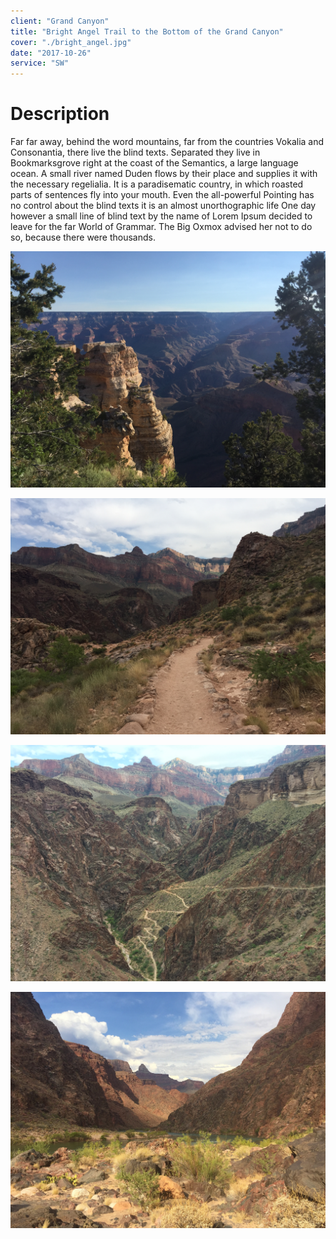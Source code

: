 ```yaml
---
client: "Grand Canyon"
title: "Bright Angel Trail to the Bottom of the Grand Canyon"
cover: "./bright_angel.jpg"
date: "2017-10-26"
service: "SW"
---
```

# Description

Far far away, behind the word mountains, far from the countries Vokalia and Consonantia, there live the blind texts. Separated they live in Bookmarksgrove right at the coast of the Semantics, a large language ocean. A small river named Duden flows by their place and supplies it with the necessary regelialia. It is a paradisematic country, in which roasted parts of sentences fly into your mouth. Even the all-powerful Pointing has no control about the blind texts it is an almost unorthographic life One day however a small line of blind text by the name of Lorem Ipsum decided to leave for the far World of Grammar. The Big Oxmox advised her not to do so, because there were thousands.

![](./south_rim.jpg)

![](./halfway_down.jpg)

![](./devils_corkscrew.jpg)

![](./the_bottom.jpg)
